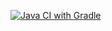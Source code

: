 [![Java CI with Gradle](https://github.com/diviniki/Java_API_testing_and_CI_QA_task1/actions/workflows/gradle.yml/badge.svg)](https://github.com/diviniki/Java_API_testing_and_CI_QA_task1/actions/workflows/gradle.yml)